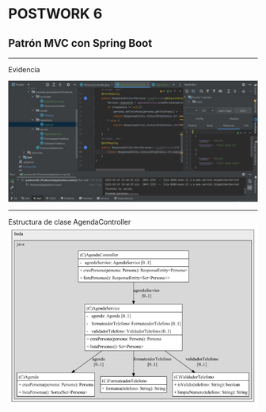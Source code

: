 # POSTWORK 6
## Patrón MVC con Spring Boot

---
Evidencia

![Pantalla](img/evidencia.jpeg)

---
Estructura de clase AgendaController
![AgendaController](img/AgendaController_structure.png)

